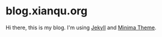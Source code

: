 # blog.xianqu.org

Hi there, this is my blog. I'm using [Jekyll](https://jekyllrb.com/) and [Minima Theme](https://github.com/jekyll/minima).
